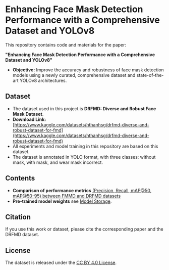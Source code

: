 # Enhancing Face Mask Detection Performance with a Comprehensive Dataset and YOLOv8

This repository contains code and materials for the paper:

**"Enhancing Face Mask Detection Performance with a Comprehensive Dataset and YOLOv8"**

- **Objective:** Improve the accuracy and robustness of face mask detection models using a newly curated, comprehensive dataset and state-of-the-art YOLOv8 architectures.

## Dataset

- The dataset used in this project is **DRFMD: Diverse and Robust Face Mask Dataset**.
- **Download Link:**  
  [https://www.kaggle.com/datasets/hthanhsg/drfmd-diverse-and-robust-dataset-for-fmd](https://www.kaggle.com/datasets/hthanhsg/drfmd-diverse-and-robust-dataset-for-fmd)
- All experiments and model training in this repository are based on this dataset.  
- The dataset is annotated in YOLO format, with three classes: without mask, with mask, and wear mask incorrect.

## Contents
- **Comparison of performance metrics** [(Precision, Recall, mAP@50, mAP@50-95) between FMMD and DRFMD datasets](https://github.com/hthanhsg/Enhancing-face-mask-detection-performance-with-comprehensive-dataset-and-YOLOv8/blob/main/training-and-testing-results-on-yolo-v8-with-fmmd-and-drfmd-datasets.md)
- **Pre-trained model weights** see [Model Storage](https://github.com/hthanhsg/Enhancing-face-mask-detection-performance-with-comprehensive-dataset-and-YOLOv8/tree/main/models).

## Citation

If you use this work or dataset, please cite the corresponding paper and the DRFMD dataset.

## License

The dataset is released under the [CC BY 4.0 License](https://creativecommons.org/licenses/by/4.0/).

